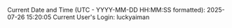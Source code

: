 Current Date and Time (UTC - YYYY-MM-DD HH:MM:SS formatted): 2025-07-26 15:20:05
Current User's Login: luckyaiman
